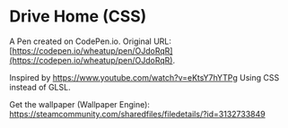 # Drive Home (CSS)

A Pen created on CodePen.io. Original URL: [https://codepen.io/wheatup/pen/OJdoRqR](https://codepen.io/wheatup/pen/OJdoRqR).

Inspired by https://www.youtube.com/watch?v=eKtsY7hYTPg
Using CSS instead of GLSL.

Get the wallpaper (Wallpaper Engine): https://steamcommunity.com/sharedfiles/filedetails/?id=3132733849